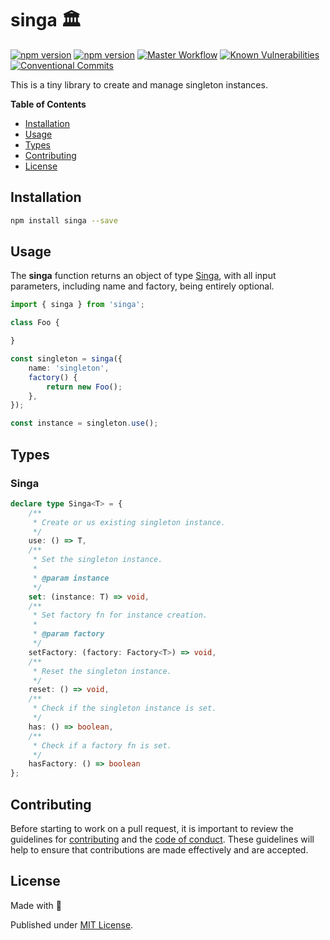 # singa 🏛️

[![npm version][npm-version-src]][npm-version-href]
[![npm version][codecov-src]][codecov-href]
[![Master Workflow][workflow-src]][workflow-href]
[![Known Vulnerabilities][snyk-src]][snyk-href]
[![Conventional Commits][conventional-src]][conventional-href]

This is a tiny library to create and manage singleton instances.

**Table of Contents**
- [Installation](#installation)
- [Usage](#usage)
- [Types](#types)
- [Contributing](#contributing)
- [License](#license)

## Installation

```bash
npm install singa --save
```

## Usage

The **singa** function returns an object of type [Singa](#singa),
with all input parameters, including name and factory, being entirely optional.

```typescript
import { singa } from 'singa';

class Foo {

}

const singleton = singa({
    name: 'singleton',
    factory() {
        return new Foo();
    },
});

const instance = singleton.use();
```

## Types

### Singa
```typescript
declare type Singa<T> = {
    /**
     * Create or us existing singleton instance.
     */
    use: () => T,
    /**
     * Set the singleton instance.
     *
     * @param instance
     */
    set: (instance: T) => void,
    /**
     * Set factory fn for instance creation.
     *
     * @param factory
     */
    setFactory: (factory: Factory<T>) => void,
    /**
     * Reset the singleton instance.
     */
    reset: () => void,
    /**
     * Check if the singleton instance is set.
     */
    has: () => boolean,
    /**
     * Check if a factory fn is set.
     */
    hasFactory: () => boolean
};
```

## Contributing

Before starting to work on a pull request, it is important to review the guidelines for
[contributing](./CONTRIBUTING.md) and the [code of conduct](./CODE_OF_CONDUCT.md).
These guidelines will help to ensure that contributions are made effectively and are accepted.

## License

Made with 💚

Published under [MIT License](./LICENSE).

[npm-version-src]: https://badge.fury.io/js/singa.svg
[npm-version-href]: https://npmjs.com/package/singa
[codecov-src]: https://codecov.io/gh/Tada5hi/singa/branch/master/graph/badge.svg?token=4KNSG8L13V
[codecov-href]: https://codecov.io/gh/Tada5hi/singa
[workflow-src]: https://github.com/Tada5hi/singa/workflows/CI/badge.svg
[workflow-href]: https://github.com/Tada5hi/singa
[snyk-src]: https://snyk.io/test/github/Tada5hi/singa/badge.svg?targetFile=package.json
[snyk-href]: https://snyk.io/test/github/Tada5hi/singa?targetFile=package.json
[conventional-src]: https://img.shields.io/badge/Conventional%20Commits-1.0.0-%23FE5196?logo=conventionalcommits&logoColor=white
[conventional-href]: https://conventionalcommits.org
